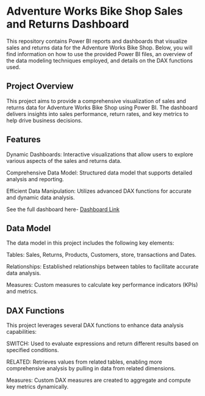 
#  Adventure Works Bike Shop Sales and Returns Dashboard

This repository contains Power BI reports and dashboards that visualize sales and returns data for the Adventure Works Bike Shop. Below, you will find information on how to use the provided Power BI files, an overview of the data modeling techniques employed, and details on the DAX functions used.


## Project Overview
This project aims to provide a comprehensive visualization of sales and returns data for Adventure Works Bike Shop using Power BI. The dashboard delivers insights into sales performance, return rates, and key metrics to help drive business decisions.





## Features
Dynamic Dashboards: Interactive visualizations that allow users to explore various aspects of the sales and returns data.

Comprehensive Data Model: Structured data model that supports detailed analysis and reporting.

Efficient Data Manipulation: Utilizes advanced DAX functions for accurate and dynamic data analysis.

See the full dashboard here-  [Dashboard Link](https://app.powerbi.com/groups/me/reports/4d22d2b8-c1e2-41e0-9feb-953651823bda/ReportSection?experience=power-bi)

## Data Model
The data model in this project includes the following key elements:

Tables: Sales, Returns, Products, Customers, store, transactions and Dates.

Relationships: Established relationships between tables to facilitate accurate data analysis.

Measures: Custom measures to calculate key performance indicators (KPIs) and metrics.
## DAX Functions
This project leverages several DAX functions to enhance data analysis capabilities:

SWITCH: Used to evaluate expressions and return different results based on specified conditions.

RELATED: Retrieves values from related tables, enabling more comprehensive analysis by pulling in data from related dimensions.

Measures: Custom DAX measures are created to aggregate and compute key metrics dynamically.
